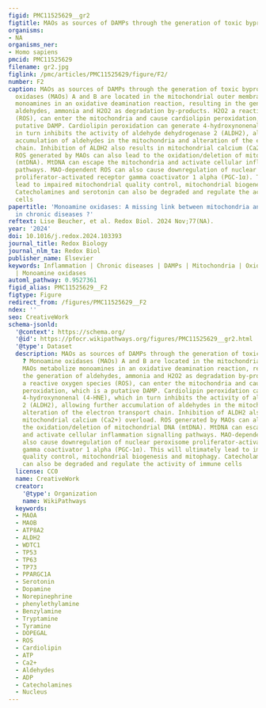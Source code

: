 ```yaml
---
figid: PMC11525629__gr2
figtitle: MAOs as sources of DAMPs through the generation of toxic byproducts ?
organisms:
- NA
organisms_ner:
- Homo sapiens
pmcid: PMC11525629
filename: gr2.jpg
figlink: /pmc/articles/PMC11525629/figure/F2/
number: F2
caption: MAOs as sources of DAMPs through the generation of toxic byproducts ? Monoamine
  oxidases (MAOs) A and B are located in the mitochondrial outer membrane. MAOs metabolize
  monoamines in an oxidative deamination reaction, resulting in the generation of
  aldehydes, ammonia and H2O2 as degradation by-products. H2O2 a reactive oxygen species
  (ROS), can enter the mitochondria and cause cardiolipin peroxidation, which is a
  putative DAMP. Cardiolipin peroxidation can generate 4-hydroxynonenal (4-HNE), which
  in turn inhibits the activity of aldehyde dehydrogenase 2 (ALDH2), allowing further
  accumulation of aldehydes in the mitochondria and alteration of the electron transport
  chain. Inhibition of ALDH2 also results in mitochondrial calcium (Ca2+) overload.
  ROS generated by MAOs can also lead to the oxidation/deletion of mitochondrial DNA
  (mtDNA). MtDNA can escape the mitochondria and activate cellular inflammation signalling
  pathways. MAO-dependent ROS can also cause downregulation of nuclear peroxisome
  proliferator-activated receptor gamma coactivator 1 alpha (PGC-1α). This will ultimately
  lead to impaired mitochondrial quality control, mitochondrial biogenesis and mitophagy.
  Catecholamines and serotonin can also be degraded and regulate the activity of immune
  cells
papertitle: 'Monoamine oxidases: A missing link between mitochondria and inflammation
  in chronic diseases ?'
reftext: Lise Beucher, et al. Redox Biol. 2024 Nov;77(NA).
year: '2024'
doi: 10.1016/j.redox.2024.103393
journal_title: Redox Biology
journal_nlm_ta: Redox Biol
publisher_name: Elsevier
keywords: Inflammation | Chronic diseases | DAMPs | Mitochondria | Oxidative stress
  | Monoamine oxidases
automl_pathway: 0.9527361
figid_alias: PMC11525629__F2
figtype: Figure
redirect_from: /figures/PMC11525629__F2
ndex: ''
seo: CreativeWork
schema-jsonld:
  '@context': https://schema.org/
  '@id': https://pfocr.wikipathways.org/figures/PMC11525629__gr2.html
  '@type': Dataset
  description: MAOs as sources of DAMPs through the generation of toxic byproducts
    ? Monoamine oxidases (MAOs) A and B are located in the mitochondrial outer membrane.
    MAOs metabolize monoamines in an oxidative deamination reaction, resulting in
    the generation of aldehydes, ammonia and H2O2 as degradation by-products. H2O2
    a reactive oxygen species (ROS), can enter the mitochondria and cause cardiolipin
    peroxidation, which is a putative DAMP. Cardiolipin peroxidation can generate
    4-hydroxynonenal (4-HNE), which in turn inhibits the activity of aldehyde dehydrogenase
    2 (ALDH2), allowing further accumulation of aldehydes in the mitochondria and
    alteration of the electron transport chain. Inhibition of ALDH2 also results in
    mitochondrial calcium (Ca2+) overload. ROS generated by MAOs can also lead to
    the oxidation/deletion of mitochondrial DNA (mtDNA). MtDNA can escape the mitochondria
    and activate cellular inflammation signalling pathways. MAO-dependent ROS can
    also cause downregulation of nuclear peroxisome proliferator-activated receptor
    gamma coactivator 1 alpha (PGC-1α). This will ultimately lead to impaired mitochondrial
    quality control, mitochondrial biogenesis and mitophagy. Catecholamines and serotonin
    can also be degraded and regulate the activity of immune cells
  license: CC0
  name: CreativeWork
  creator:
    '@type': Organization
    name: WikiPathways
  keywords:
  - MAOA
  - MAOB
  - ATP8A2
  - ALDH2
  - WDTC1
  - TP53
  - TP63
  - TP73
  - PPARGC1A
  - Serotonin
  - Dopamine
  - Norepinephrine
  - phenylethylamine
  - Benzylamine
  - Tryptamine
  - Tyramine
  - DOPEGAL
  - ROS
  - Cardiolipin
  - ATP
  - Ca2+
  - Aldehydes
  - ADP
  - Catecholamines
  - Nucleus
---
```

